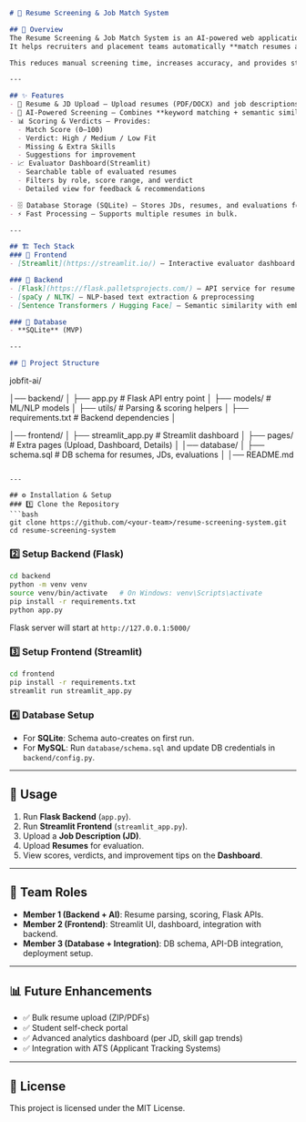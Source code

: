 ```markdown
# 🚀 Resume Screening & Job Match System

## 📌 Overview
The Resume Screening & Job Match System is an AI-powered web application designed to streamline campus recruitment and placement readiness.  
It helps recruiters and placement teams automatically **match resumes against job descriptions (JDs)** and generate structured evaluations with **scores, missing skills, and improvement tips**.  

This reduces manual screening time, increases accuracy, and provides students with actionable feedback.

---

## ✨ Features
- 📄 Resume & JD Upload – Upload resumes (PDF/DOCX) and job descriptions.  
- 🧠 AI-Powered Screening – Combines **keyword matching + semantic similarity** for better accuracy.  
- 📊 Scoring & Verdicts – Provides:
  - Match Score (0–100)  
  - Verdict: High / Medium / Low Fit  
  - Missing & Extra Skills  
  - Suggestions for improvement  
- 📈 Evaluator Dashboard(Streamlit)  
  - Searchable table of evaluated resumes  
  - Filters by role, score range, and verdict  
  - Detailed view for feedback & recommendations

- 🗄️ Database Storage (SQLite) – Stores JDs, resumes, and evaluations for audit & retrieval.  
- ⚡ Fast Processing – Supports multiple resumes in bulk.  

---

## 🏗️ Tech Stack
### 🔹 Frontend
- [Streamlit](https://streamlit.io/) – Interactive evaluator dashboard  

### 🔹 Backend
- [Flask](https://flask.palletsprojects.com/) – API service for resume evaluation  
- [spaCy / NLTK] – NLP-based text extraction & preprocessing  
- [Sentence Transformers / Hugging Face] – Semantic similarity with embeddings  

### 🔹 Database
- **SQLite** (MVP)

---

## 📂 Project Structure
```

jobfit-ai/

│── backend/
│   ├── app.py              # Flask API entry point
│   ├── models/             # ML/NLP models
│   ├── utils/              # Parsing & scoring helpers
│   ├── requirements.txt    # Backend dependencies
│

│── frontend/
│   ├── streamlit\_app.py    # Streamlit dashboard
│   ├── pages/              # Extra pages (Upload, Dashboard, Details)
│
│── database/
│   ├── schema.sql          # DB schema for resumes, JDs, evaluations
│
│── README.md

````

---

## ⚙️ Installation & Setup
### 1️⃣ Clone the Repository
```bash
git clone https://github.com/<your-team>/resume-screening-system.git
cd resume-screening-system
````

### 2️⃣ Setup Backend (Flask)

```bash
cd backend
python -m venv venv
source venv/bin/activate   # On Windows: venv\Scripts\activate
pip install -r requirements.txt
python app.py
```

Flask server will start at `http://127.0.0.1:5000/`

### 3️⃣ Setup Frontend (Streamlit)

```bash
cd frontend
pip install -r requirements.txt
streamlit run streamlit_app.py
```

### 4️⃣ Database Setup

* For **SQLite**: Schema auto-creates on first run.
* For **MySQL**: Run `database/schema.sql` and update DB credentials in `backend/config.py`.

---

## 🚀 Usage

1. Run **Flask Backend** (`app.py`).
2. Run **Streamlit Frontend** (`streamlit_app.py`).
3. Upload a **Job Description (JD)**.
4. Upload **Resumes** for evaluation.
5. View scores, verdicts, and improvement tips on the **Dashboard**.

---

## 👥 Team Roles

* **Member 1 (Backend + AI)**: Resume parsing, scoring, Flask APIs.
* **Member 2 (Frontend)**: Streamlit UI, dashboard, integration with backend.
* **Member 3 (Database + Integration)**: DB schema, API-DB integration, deployment setup.

---

## 📊 Future Enhancements

* ✅ Bulk resume upload (ZIP/PDFs)
* ✅ Student self-check portal
* ✅ Advanced analytics dashboard (per JD, skill gap trends)
* ✅ Integration with ATS (Applicant Tracking Systems)

---

## 📜 License

This project is licensed under the MIT License.

